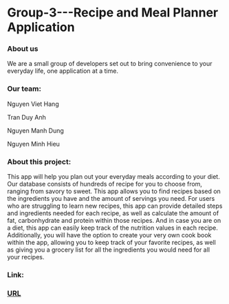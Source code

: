 # Group-3---Recipe and Meal Planner Application
### About us
We are a small group of developers set out to bring convenience to your everyday life, one application at a time.
### Our team:
Nguyen Viet Hang

Tran Duy Anh

Nguyen Manh Dung

Nguyen Minh Hieu
### About this project:
This app will help you plan out your everyday meals according to your diet. Our database consists of hundreds of recipe for you to choose from, ranging from savory to sweet. This app allows you to find recipes based on the ingredients you have and the amount of servings you need. For users who are struggling to learn new recipes, this app can provide detailed steps and ingredients needed for each recipe, as well as calculate the amount of fat, carbonhydrate and protein within those recipes. And in case you are on a diet, this app can easily keep track of the nutrition values in each recipe. Additionally, you  will have the option to create your very own cook book within the app, allowing you to keep track of your favorite recipes, as well as giving you a grocery list for all the ingredients you would need for all your recipes.
### Link:

### [URL](https://group-3---recipe-and-meal-planner.streamlit.app/?fbclid=IwAR0NIcQOy8zH_EPvG7NGbv201fWBqSIIEmWTnmuM2ILO9NStbp12aNTX4Bc)
